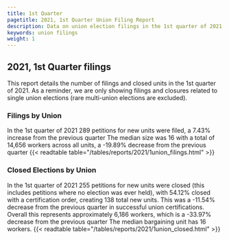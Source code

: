 ```yaml
---
title: 1st Quarter
pagetitle: 2021, 1st Quarter Union Filing Report
description: Data on union election filings in the 1st quarter of 2021
keywords: union filings
weight: 1
---
```


## 2021, 1st Quarter filings

This report details the number of filings and closed units in the 1st quarter of 2021. As a reminder, we are only showing filings and closures related to single union elections (rare multi-union elections are excluded).

### Filings by Union
In the 1st quarter of 2021 289 petitions for new units were filed, a 7.43% increase from the previous quarter The median size was 16 with a total of 14,656 workers across all units, a -19.89% decrease from the previous quarter
{{< readtable table="/tables/reports/2021/1union_filings.html" >}}

### Closed Elections by Union
In the 1st quarter of 2021 255 petitions for new units were closed (this includes petitions where no election was ever held), with 54.12% closed with a certification order, creating 138 total new units. This was a -11.54% decrease from the previous quarter in successful union certifications. Overall this represents approximately 6,186 workers, which is a -33.97% decrease from the previous quarter The median bargaining unit has 16 workers.
{{< readtable table="/tables/reports/2021/1union_closed.html" >}}
